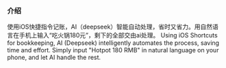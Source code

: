 ### 介绍

使用iOS快捷指令记账，AI（deepseek）智能自动处理，省时又省力。用自然语言在手机上输入“吃火锅180元”，剩下的全部交由ai处理。
Using iOS Shortcuts for bookkeeping, AI (Deepseek) intelligently automates the process, saving time and effort. Simply input "Hotpot 180 RMB" in natural language on your phone, and let AI handle the rest.
